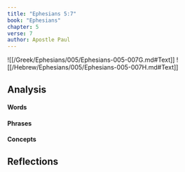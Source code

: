 ```yaml
---
title: "Ephesians 5:7"
book: "Ephesians"
chapter: 5
verse: 7
author: Apostle Paul
---
```

![[/Greek/Ephesians/005/Ephesians-005-007G.md#Text]]
![[/Hebrew/Ephesians/005/Ephesians-005-007H.md#Text]]

## Analysis

#### Words

#### Phrases

#### Concepts

## Reflections
